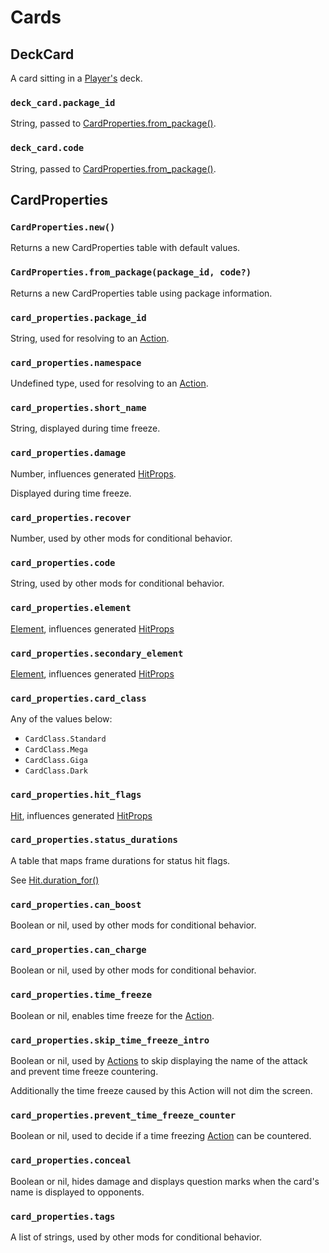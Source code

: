 # Cards

## DeckCard

A card sitting in a [Player's](/client/lua-api/entity-api/player) deck.

### `deck_card.package_id`

String, passed to [CardProperties.from_package()](#cardpropertiesfrom_packagepackage_id-code).

### `deck_card.code`

String, passed to [CardProperties.from_package()](#cardpropertiesfrom_packagepackage_id-code).

## CardProperties

### `CardProperties.new()`

Returns a new CardProperties table with default values.

### `CardProperties.from_package(package_id, code?)`

Returns a new CardProperties table using package information.

### `card_properties.package_id`

String, used for resolving to an [Action](/client/lua-api/attack-api/action).

### `card_properties.namespace`

Undefined type, used for resolving to an [Action](/client/lua-api/attack-api/action).

### `card_properties.short_name`

String, displayed during time freeze.

### `card_properties.damage`

Number, influences generated [HitProps](/client/lua-api/attack-api/hit-props).

Displayed during time freeze.

### `card_properties.recover`

Number, used by other mods for conditional behavior.

### `card_properties.code`

String, used by other mods for conditional behavior.

### `card_properties.element`

[Element](/client/lua-api/attack-api/hit-props#element), influences generated [HitProps](/client/lua-api/attack-api/hit-props)

### `card_properties.secondary_element`

[Element](/client/lua-api/attack-api/hit-props#element), influences generated [HitProps](/client/lua-api/attack-api/hit-props)

### `card_properties.card_class`

Any of the values below:

- `CardClass.Standard`
- `CardClass.Mega`
- `CardClass.Giga`
- `CardClass.Dark`

### `card_properties.hit_flags`

[Hit](/client/lua-api/attack-api/hit-props#hit_propsflags), influences generated [HitProps](/client/lua-api/attack-api/hit-props)

### `card_properties.status_durations`

A table that maps frame durations for status hit flags.

See [Hit.duration_for()](/client/lua-api/attack-api/hit-props#hitduration_forhit_flag-level)

### `card_properties.can_boost`

Boolean or nil, used by other mods for conditional behavior.

### `card_properties.can_charge`

Boolean or nil, used by other mods for conditional behavior.

### `card_properties.time_freeze`

Boolean or nil, enables time freeze for the [Action](/client/lua-api/attack-api/action).

### `card_properties.skip_time_freeze_intro`

Boolean or nil, used by [Actions](/client/lua-api/attack-api/action) to skip displaying the name of the attack and prevent time freeze countering.

Additionally the time freeze caused by this Action will not dim the screen.

### `card_properties.prevent_time_freeze_counter`

Boolean or nil, used to decide if a time freezing [Action](/client/lua-api/attack-api/action) can be countered.

### `card_properties.conceal`

Boolean or nil, hides damage and displays question marks when the card's name is displayed to opponents.

### `card_properties.tags`

A list of strings, used by other mods for conditional behavior.
